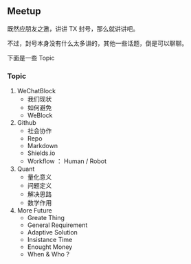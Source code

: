 
## Meetup

既然应朋友之邀，讲讲 TX 封号，那么就讲讲吧。

不过，封号本身没有什么太多讲的，其他一些话题，倒是可以聊聊。

下面是一些 Topic

### Topic

1. WeChatBlock
    * 我们现状
    * 如何避免
    * WeBlock
1. Github   
    * 社会协作
    * Repo
    * Markdown
    * Shields.io
    * Workflow ： Human / Robot
1. Quant 
    * 量化意义
    * 问题定义
    * 解决思路
    * 数学作用
1. More Future
    * Greate Thing
    * General Requirement
    * Adaptive Solution
    * Insistance Time
    * Enought Money
    * When & Who ?
    
